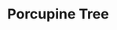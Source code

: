 ---
title: "Porcupine Tree"
summary: "English progressive rock band founded in 1987 by in Hemel Hempstead, Hertfordshire. Originally a pseudonym for Wilson's solo recordings, in 1993 the project mutated into a full band with the inclusion of Colin Edwin, Chris Maitland and Richard Barbieri. Maitland was replaced by Gavin Harrison in 2002 and the line-up remained the same until 2010, when the band went into hiatus. In November 2021 the band officially return as a three-piece lineup comprised of Wilson, Barbieri and Harrison, releasing the new single \"Harridan\". The band's eleventh studio album Closure / Continuation, their first in 13 years, is released in June 2022. **Line-up** Steven Wilson - vocals, guitar, bass, keyboards Richard Barbieri - keyboards, synthesizers Gavin Harrison - drums, percussion **Former members** Chris Maitland - drums Colin Edwin - bass **Touring members** Randy McStine - guitar, backing vocals Nathan Navarro - bass John Wesley - guitar, backing vocals"
image: "porcupine-tree.jpg"
apple_music_artist_url: "None"
---